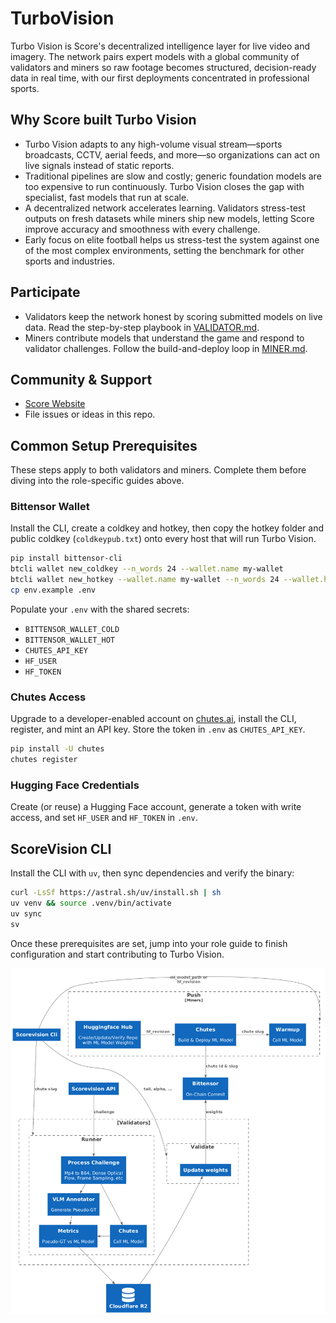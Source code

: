 # TurboVision

Turbo Vision is Score's decentralized intelligence layer for live video and imagery. The network pairs expert models with a global community of validators and miners so raw footage becomes structured, decision-ready data in real time, with our first deployments concentrated in professional sports.

## Why Score built Turbo Vision

- Turbo Vision adapts to any high-volume visual stream—sports broadcasts, CCTV, aerial feeds, and more—so organizations can act on live signals instead of static reports.
- Traditional pipelines are slow and costly; generic foundation models are too expensive to run continuously. Turbo Vision closes the gap with specialist, fast models that run at scale.
- A decentralized network accelerates learning. Validators stress-test outputs on fresh datasets while miners ship new models, letting Score improve accuracy and smoothness with every challenge.
- Early focus on elite football helps us stress-test the system against one of the most complex environments, setting the benchmark for other sports and industries.

## Participate

- Validators keep the network honest by scoring submitted models on live data. Read the step-by-step playbook in [VALIDATOR.md](VALIDATOR.md).
- Miners contribute models that understand the game and respond to validator challenges. Follow the build-and-deploy loop in [MINER.md](MINER.md).

## Community & Support

- [Score Website](https://wearescore.com)
- File issues or ideas in this repo.

## Common Setup Prerequisites

These steps apply to both validators and miners. Complete them before diving into the role-specific guides above.

### Bittensor Wallet

Install the CLI, create a coldkey and hotkey, then copy the hotkey folder and public coldkey (`coldkeypub.txt`) onto every host that will run Turbo Vision.

```bash
pip install bittensor-cli
btcli wallet new_coldkey --n_words 24 --wallet.name my-wallet
btcli wallet new_hotkey --wallet.name my-wallet --n_words 24 --wallet.hotkey my-hotkey
cp env.example .env
```

Populate your `.env` with the shared secrets:

- `BITTENSOR_WALLET_COLD`
- `BITTENSOR_WALLET_HOT`
- `CHUTES_API_KEY`
- `HF_USER`
- `HF_TOKEN`

### Chutes Access

Upgrade to a developer-enabled account on [chutes.ai](https://chutes.ai), install the CLI, register, and mint an API key. Store the token in `.env` as `CHUTES_API_KEY`.

```bash
pip install -U chutes
chutes register
```

### Hugging Face Credentials

Create (or reuse) a Hugging Face account, generate a token with write access, and set `HF_USER` and `HF_TOKEN` in `.env`.

## ScoreVision CLI

Install the CLI with `uv`, then sync dependencies and verify the binary:

```bash
curl -LsSf https://astral.sh/uv/install.sh | sh
uv venv && source .venv/bin/activate
uv sync
sv
```

Once these prerequisites are set, jump into your role guide to finish configuration and start contributing to Turbo Vision.

![](images/sv-cli.png)
